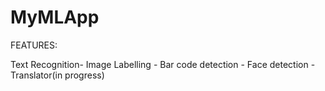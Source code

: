 # MyMLApp

FEATURES:

Text Recognition-
Image Labelling -
Bar code detection -
Face detection -
Translator(in progress)
